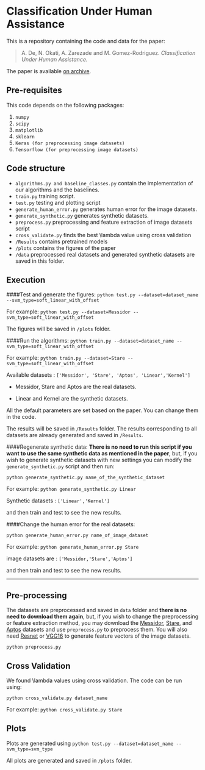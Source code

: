 # Classification Under Human Assistance

This is a repository containing the code and data for the paper:

> A. De, N. Okati, A. Zarezade and M. Gomez-Rodriguez. _Classification Under Human Assistance._

The paper is available [on archive](TBD).

## Pre-requisites

This code depends on the following packages:

 1. `numpy`
 2. `scipy`
 3. `matplotlib`
 4. `sklearn`
 5. `Keras (for preprocessing image datasets)`
 6. `Tensorflow (for preprocessing image datasets)`
 

## Code structure

 - `algorithms.py and baseline_classes.py` contain the implementation of our algorithms and the baselines.
 - `train.py` training script.
 - `test.py` testing and plotting script
 - `generate_human_error.py` generates human error for the image datasets.
 - `generate_synthetic.py` generates synthetic datasets.
 - `preprocess.py` preprocessing and feature extraction of image datasets script
 - `cross_validate.py` finds the best \lambda value using cross validation
 - `/Results` contains pretrained models
 - `/plots` contains the figures of the paper
 - `/data` preprocessed real datasets and generated synthetic datasets are saved in this folder.


## Execution

####Test and generate the figures:
`python test.py --dataset=dataset_name --svm_type=soft_linear_with_offset`

For example:
`python test.py --dataset=Messidor --svm_type=soft_linear_with_offset`

The figures will be saved in `/plots` folder.


####Run the algorithms:
`python train.py --dataset=dataset_name --svm_type=soft_linear_with_offset`

For example:
`python train.py --dataset=Stare --svm_type=soft_linear_with_offset`

Available datasets : `['Messidor', 'Stare', 'Aptos', 'Linear','Kernel']`

- Messidor, Stare and Aptos are the real datasets.

- Linear and Kernel are the synthetic datasets.

All the default parameters are set based on the paper. You can change them in the code.

The results will be saved in `/Results` folder. The results corresponding to all datasets are already generated and saved in `/Results`.

####Regenerate synthetic data:
**There is no need to run this script if you want to use the same synthetic data as mentioned in the paper**, but, if you wish to generate synthetic datasets with new settings you can modify the `generate_synthetic.py` script and then run:

`python generate_synthetic.py name_of_the_synthetic_dataset`

For example:
`python generate_synthetic.py Linear`

Synthetic datasets : `['Linear','Kernel']`

and then train and test to see the new results.

####Change the human error for the real datasets:

`python generate_human_error.py name_of_image_dataset`

For example:
`python generate_human_error.py Stare`

image datasets are : `['Messidor,'Stare','Aptos']`

and then train and test to see the new results.

----

## Pre-processing

The datasets are preprocessed and saved in `data` folder and **there is no need to download them again**, but, if you wish to change the preprocessing or feature extraction method, you may download the [Messidor](http://www.adcis.net/en/third-party/messidor/), [Stare](https://cecas.clemson.edu/~ahoover/stare/), and [Aptos](https://www.kaggle.com/c/aptos2019-blindness-detection/overview/aptos-2019) datasets and use `preprocess.py` to preprocess them. You will also need [Resnet](https://github.com/KaimingHe/deep-residual-networks) or [VGG16](https://neurohive.io/en/popular-networks/vgg16/) to generate feature vectors of the image datasets.

`python preprocess.py`

## Cross Validation
We found \lambda values using cross validation. The code can be run using:

`python cross_validate.py dataset_name`

For example:
`python cross_validate.py Stare`

## Plots
Plots are generated using `python test.py --dataset=dataset_name --svm_type=svm_type`

All plots are generated and saved in `/plots` folder.
